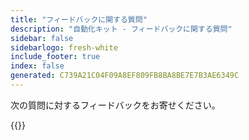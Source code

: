 ```yaml
---
title: "フィードバックに関する質問"
description: "自動化キット - フィードバックに関する質問"
sidebar: false
sidebarlogo: fresh-white
include_footer: true
index: false
generated: C739A21C04F09A8EF809FB8BA8BE7E7B3AE6349C
---
```


次の質問に対するフィードバックをお寄せください。

{{<questions name="/content/ja/feedback.json" completed="質問に回答していただきありがとうございます" showNavigationButtons="false" locale="ja">}}
